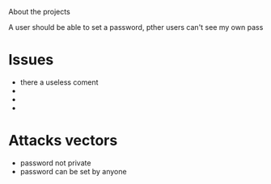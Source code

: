 About the projects

A user should be able to set a password, pther users can't see my own pass

# Issues
- there a useless coment
-
-
-

# Attacks vectors
- password not private
- password can be set by anyone
